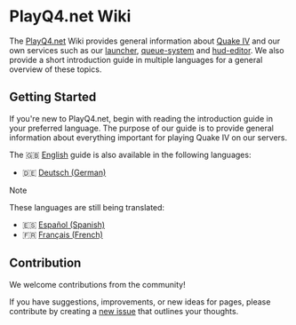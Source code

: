 # PlayQ4.net Wiki
The [PlayQ4.net](wiki/pq4/playq4_en.md) Wiki provides general information about [Quake IV](wiki/q4/quake4.md) and our own services such as our [launcher](wiki/pq4/launcher_en.md), [queue-system](wiki/pq4/queue_en.md) and [hud-editor](wiki/pq4/hud_editor_en.md). We also provide a short introduction guide in multiple languages for a general overview of these topics.


## Getting Started
If you're new to PlayQ4.net, begin with reading the introduction guide in your preferred language. The purpose of our guide is to provide general information about everything important for playing Quake IV on our servers.

The 🇬🇧 [English](wiki/guide/guide_en.md) guide is also available in the following languages:
- 🇩🇪 [Deutsch (German)](wiki/guide/guide_de.md)

> [!NOTE]
> These languages are still being translated:
> - 🇪🇸 [Español (Spanish)](wiki/guide/guide_es.md)
> - 🇫🇷 [Français (French)](wiki/guide/guide_fr.md)


## Contribution
We welcome contributions from the community! 

If you have suggestions, improvements, or new ideas for pages, please contribute by creating a [new issue](https://github.com/PlayQ4/wiki/issues/new) that outlines your thoughts. 
